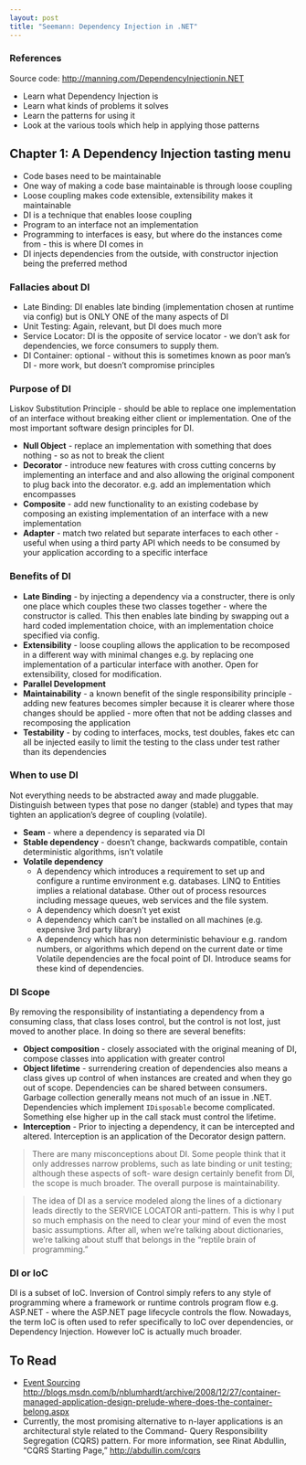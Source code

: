 ```yaml
---
layout: post
title: "Seemann: Dependency Injection in .NET"
---
```


### References
Source code: http://manning.com/DependencyInjectionin.NET

* Learn what Dependency Injection is
* Learn what kinds of problems it solves
* Learn the patterns for using it
* Look at the various tools which help in applying those patterns


## Chapter 1: A Dependency Injection tasting menu
* Code bases need to be maintainable
* One way of making a code base maintainable is through loose coupling
* Loose coupling makes code extensible, extensibility makes it maintainable
* DI is a technique that enables loose coupling
* Program to an interface not an implementation
* Programming to interfaces is easy, but where do the instances come from - this is where DI comes in
* DI injects dependencies from the outside, with constructor injection being the preferred method

### Fallacies about DI
* Late Binding: DI enables late binding (implementation chosen at runtime via config) but is ONLY ONE of the many aspects of DI
* Unit Testing: Again, relevant, but DI does much more
* Service Locator: DI is the opposite of service locator - we don’t ask for dependencies, we force consumers to supply them.
* DI Container: optional - without this is sometimes known as poor man’s DI - more work, but doesn’t compromise principles

### Purpose of DI
Liskov Substitution Principle - should be able to replace one implementation of an interface without breaking either client or implementation. One of the most important software design principles for DI.  
* **Null Object** - replace an implementation with something that does nothing - so as not to break the client  
* **Decorator** - introduce new features with cross cutting concerns by implementing an interface and and also allowing the original component to plug back into the decorator. e.g. add an implementation which encompasses  
* **Composite** - add new functionality to an existing codebase by composing an existing implementation of an interface with a new implementation  
* **Adapter** - match two related but separate interfaces to each other - useful when using a third party API which needs to be consumed by your application according to a specific interface

### Benefits of DI
* **Late Binding** - by injecting a dependency via a constructer, there is only one place which couples these two classes together - where the constructor is called. This then enables late binding by swapping out a hard coded implementation choice, with an implementation choice specified via config.  
* **Extensibility** - loose coupling allows the application to be recomposed in a different way with minimal changes e.g. by replacing one implementation of a particular interface with another. Open for extensibility, closed for modification.  
* **Parallel Development**   
* **Maintainability** - a known benefit of the single responsibility principle - adding new features becomes simpler because it is clearer where those changes should be applied - more often that not be adding classes and recomposing the application  
* **Testability** - by coding to interfaces, mocks, test doubles, fakes etc can all be injected easily to limit the testing to the class under test rather than its dependencies  

### When to use DI
Not everything needs to be abstracted away and made pluggable. Distinguish between types that pose no danger (stable) and types that may tighten an application’s degree of coupling (volatile).  
* **Seam** - where a dependency is separated via DI  
* **Stable dependency** - doesn’t change, backwards compatible, contain deterministic algorithms, isn’t volatile  
* **Volatile dependency**  
	* A dependency which introduces a requirement to set up and configure a runtime environment e.g. databases. LINQ to Entities implies a relational database. Other out of process resources including message queues, web services and the file system.
	* A dependency which doesn’t yet exist
	* A dependency which can’t be installed on all machines (e.g. expensive 3rd party library)
	* A dependency which has non deterministic behaviour e.g. random numbers, or algorithms which depend on the current date or time
Volatile dependencies are the focal point of DI. Introduce seams for these kind of dependencies.

### DI Scope
By removing the responsibility of instantiating a dependency from a consuming class, that class loses control, but the control is not lost, just moved to another place. In doing so there are several benefits:
* **Object composition** - closely associated with the original meaning of DI, compose classes into application with greater control
* **Object lifetime** - surrendering creation of dependencies also means a class gives up control of when instances are created and when they go out of scope. Dependencies can be shared between consumers. Garbage collection generally means not much of an issue in .NET. Dependencies which implement `IDisposable` become complicated. Something else higher up in the call stack must control the lifetime. 
* **Interception** - Prior to injecting a dependency, it can be intercepted and altered. Interception is an application of the Decorator design pattern.
 
> There are many misconceptions about DI. Some people think that it only addresses narrow problems, such as late binding or unit testing; although these aspects of soft- ware design certainly benefit from DI, the scope is much broader. The overall purpose is maintainability.  

> The idea of DI as a service modeled along the lines of a dictionary leads directly to the SERVICE LOCATOR anti-pattern. This is why I put so much emphasis on the need to clear your mind of even the most basic assumptions. After all, when we’re talking about dictionaries, we’re talking about stuff that belongs in the “reptile brain of programming.”  

### DI or IoC
DI is a subset of IoC.
Inversion of Control simply refers to any style of programming where a framework or runtime controls program flow e.g. ASP.NET - where the ASP.NET page lifecycle controls the flow. Nowadays, the term IoC is often used to refer specifically to IoC over dependencies, or Dependency Injection.  However IoC is actually much broader.

## To Read
* [Event Sourcing](https://martinfowler.com/eaaDev/EventSourcing.html)
http://blogs.msdn.com/b/nblumhardt/archive/2008/12/27/container-managed-application-design-prelude-where-does-the-container-belong.aspx
* Currently, the most promising alternative to n-layer applications is an architectural style related to the Command- Query Responsibility Segregation (CQRS) pattern. For more information, see Rinat Abdullin, “CQRS Starting Page,” http://abdullin.com/cqrs
